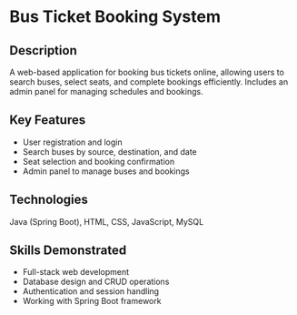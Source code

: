# Bus Ticket Booking System

## Description
A web-based application for booking bus tickets online, allowing users to search buses, select seats, and complete bookings efficiently. Includes an admin panel for managing schedules and bookings.

## Key Features
- User registration and login
- Search buses by source, destination, and date
- Seat selection and booking confirmation
- Admin panel to manage buses and bookings

## Technologies
Java (Spring Boot), HTML, CSS, JavaScript, MySQL

## Skills Demonstrated
- Full-stack web development
- Database design and CRUD operations
- Authentication and session handling
- Working with Spring Boot framework

